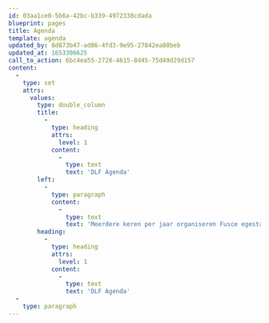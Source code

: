 ```yaml
---
id: 03aa1ce0-5b6a-42bc-b339-4972338cdada
blueprint: pages
title: Agenda
template: agenda
updated_by: 8d873b47-ad86-4fd3-9e95-27842ea80beb
updated_at: 1653306625
call_to_action: 6bc4ea55-2728-4615-8d45-75d49d29d157
content:
  -
    type: set
    attrs:
      values:
        type: double_column
        title:
          -
            type: heading
            attrs:
              level: 1
            content:
              -
                type: text
                text: 'DLF Agenda'
        left:
          -
            type: paragraph
            content:
              -
                type: text
                text: 'Meerdere keren per jaar organiseren Fusce egestas, quam ut faucibus facilisis, justo elit interdum ligula, vitae accumsan erat mi non erat. Curabitur at cursus ipsum, in lacinia mi. Integer a metus cursus, tempus lacus non, vestibulum sapien. Donec semper mi tortor, sit amet efficitur mauris tristique et.'
        heading:
          -
            type: heading
            attrs:
              level: 1
            content:
              -
                type: text
                text: 'DLF Agenda'
  -
    type: paragraph
---
```

